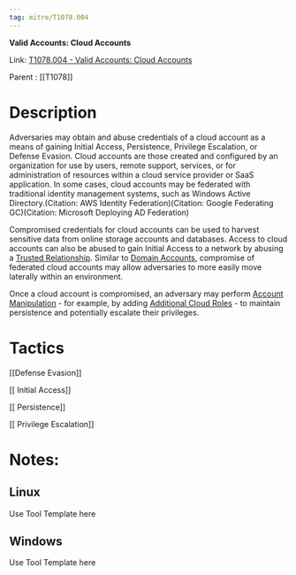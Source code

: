 ```yaml
---
tag: mitre/T1078.004
---
```


**Valid Accounts: Cloud Accounts**

Link: [T1078.004 - Valid Accounts: Cloud Accounts](https://attack.mitre.org/techniques/T1078/004)

Parent : [[T1078]]


# Description

Adversaries may obtain and abuse credentials of a cloud account as a means of gaining Initial Access, Persistence, Privilege Escalation, or Defense Evasion. Cloud accounts are those created and configured by an organization for use by users, remote support, services, or for administration of resources within a cloud service provider or SaaS application. In some cases, cloud accounts may be federated with traditional identity management systems, such as Windows Active Directory.(Citation: AWS Identity Federation)(Citation: Google Federating GC)(Citation: Microsoft Deploying AD Federation)

Compromised credentials for cloud accounts can be used to harvest sensitive data from online storage accounts and databases. Access to cloud accounts can also be abused to gain Initial Access to a network by abusing a [Trusted Relationship](https://attack.mitre.org/techniques/T1199). Similar to [Domain Accounts](https://attack.mitre.org/techniques/T1078/002), compromise of federated cloud accounts may allow adversaries to more easily move laterally within an environment.

Once a cloud account is compromised, an adversary may perform [Account Manipulation](https://attack.mitre.org/techniques/T1098) - for example, by adding [Additional Cloud Roles](https://attack.mitre.org/techniques/T1098/003) - to maintain persistence and potentially escalate their privileges.

# Tactics


[[Defense Evasion]]

[[ Initial Access]]

[[ Persistence]]

[[ Privilege Escalation]]


# Notes:

## Linux

Use Tool Template here

## Windows

Use Tool Template here